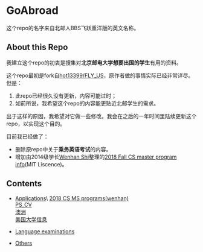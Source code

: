 # GoAbroad

这个repo的名字来自北邮人BBS飞跃重洋版的英文名称。

## About this Repo

我建立这个repo的初衷是搜集对**北京邮电大学想要出国的学生**有用的资料。

这个repo最初是fork自[hot13399/FLY_US](https://github.com/hot13399/FLY_US)，原作者做的事情实际已经非常详尽。但是：
1. 此repo已经很久没有更新，内容可能过时；
2. 如前所说，我希望这个repo的内容能更贴近北邮学生的需求。

出于这样的原因，我希望对它做一些修改。我会在之后的一年时间里陆续更新这个repo，以实现这个目的。

目前我已经做了：
* 删除原repo中关于**乘务英语考试**的内容。
* 增加由2014级学长[Wenhan Shi](https://github.com/wenhanshi)整理的[2018 Fall CS master program info](https://github.com/wenhanshi/2018fall-cs-master-program-info)(MIT Liscence)。

## Contents
* [Applications](https://github.com/EtoDemerzel0427/GoAbroad/tree/master/Applications)\\
 [2018 CS MS programs(wenhan)](https://github.com/EtoDemerzel0427/GoAbroad/tree/master/Applications/2018%20CS%20MS%20programs(wenhan))\
 [PS_CV](https://github.com/EtoDemerzel0427/GoAbroad/tree/master/Applications/PS_CV)\
 [澳洲](https://github.com/EtoDemerzel0427/GoAbroad/tree/master/Applications/%E6%BE%B3%E6%B4%B2)\
 [美国大学信息](https://github.com/EtoDemerzel0427/GoAbroad/tree/master/Applications/%E7%BE%8E%E5%9B%BD%E5%A4%A7%E5%AD%A6%E4%BF%A1%E6%81%AF)


* [Language examinations](https://github.com/EtoDemerzel0427/GoAbroad/tree/master/Language%20examinations)

* [Others](https://github.com/EtoDemerzel0427/GoAbroad/tree/master/Others)

   

